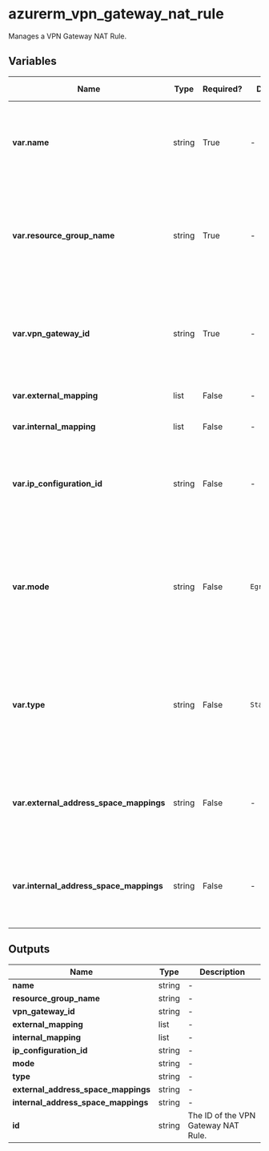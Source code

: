 # azurerm_vpn_gateway_nat_rule

Manages a VPN Gateway NAT Rule.

## Variables

| Name | Type | Required? | Default  | possible values | Description |
| ---- | ---- | --------- | -------- | ----------- | ----------- |
| **var.name** | string | True | -  |  -  | The name which should be used for this VPN Gateway NAT Rule. Changing this forces a new resource to be created. | 
| **var.resource_group_name** | string | True | -  |  -  | The Name of the Resource Group in which this VPN Gateway NAT Rule should be created. Changing this forces a new resource to be created. | 
| **var.vpn_gateway_id** | string | True | -  |  -  | The ID of the VPN Gateway that this VPN Gateway NAT Rule belongs to. Changing this forces a new resource to be created. | 
| **var.external_mapping** | list | False | -  |  -  | One or more `external_mapping` blocks. | 
| **var.internal_mapping** | list | False | -  |  -  | One or more `internal_mapping` blocks. | 
| **var.ip_configuration_id** | string | False | -  |  `Instance0`, `Instance1`  | The ID of the IP Configuration this VPN Gateway NAT Rule applies to. Possible values are `Instance0` and `Instance1`. | 
| **var.mode** | string | False | `EgressSnat`  |  `EgressSnat`, `IngressSnat`  | The source NAT direction of the VPN NAT. Possible values are `EgressSnat` and `IngressSnat`. Defaults to `EgressSnat`. Changing this forces a new resource to be created. | 
| **var.type** | string | False | `Static`  |  `Dynamic`, `Static`  | The type of the VPN Gateway NAT Rule. Possible values are `Dynamic` and `Static`. Defaults to `Static`. Changing this forces a new resource to be created. | 
| **var.external_address_space_mappings** | string | False | -  |  -  | (Deprecated) A list of CIDR Ranges which are used for external mapping of the VPN Gateway NAT Rule. | 
| **var.internal_address_space_mappings** | string | False | -  |  -  | (Deprecated) A list of CIDR Ranges which are used for internal mapping of the VPN Gateway NAT Rule. | 



## Outputs

| Name | Type | Description |
| ---- | ---- | --------- | 
| **name** | string  | - | 
| **resource_group_name** | string  | - | 
| **vpn_gateway_id** | string  | - | 
| **external_mapping** | list  | - | 
| **internal_mapping** | list  | - | 
| **ip_configuration_id** | string  | - | 
| **mode** | string  | - | 
| **type** | string  | - | 
| **external_address_space_mappings** | string  | - | 
| **internal_address_space_mappings** | string  | - | 
| **id** | string  | The ID of the VPN Gateway NAT Rule. | 